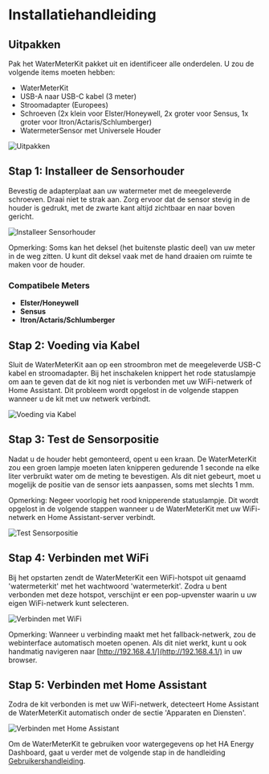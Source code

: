 # Installatiehandleiding

## Uitpakken

Pak het WaterMeterKit pakket uit en identificeer alle onderdelen. U zou de volgende items moeten hebben:
- WaterMeterKit
- USB-A naar USB-C kabel (3 meter)
- Stroomadapter (Europees)
- Schroeven (2x klein voor Elster/Honeywell, 2x groter voor Sensus, 1x groter voor Itron/Actaris/Schlumberger)
- WatermeterSensor met Universele Houder

![Uitpakken](/images/watermeterkit/unboxing.png)

## Stap 1: Installeer de Sensorhouder

Bevestig de adapterplaat aan uw watermeter met de meegeleverde schroeven. Draai niet te strak aan. Zorg ervoor dat de sensor stevig in de houder is gedrukt, met de zwarte kant altijd zichtbaar en naar boven gericht.

![Installeer Sensorhouder](/images/watermeterkit/install-sensor-holder.png)

Opmerking: Soms kan het deksel (het buitenste plastic deel) van uw meter in de weg zitten. U kunt dit deksel vaak met de hand draaien om ruimte te maken voor de houder.

### Compatibele Meters
- **Elster/Honeywell**
- **Sensus**
- **Itron/Actaris/Schlumberger**

## Stap 2: Voeding via Kabel

Sluit de WaterMeterKit aan op een stroombron met de meegeleverde USB-C kabel en stroomadapter. Bij het inschakelen knippert het rode statuslampje om aan te geven dat de kit nog niet is verbonden met uw WiFi-netwerk of Home Assistant. Dit probleem wordt opgelost in de volgende stappen wanneer u de kit met uw netwerk verbindt.

![Voeding via Kabel](/images/watermeterkit/power-by-cable.png)

## Stap 3: Test de Sensorpositie

Nadat u de houder hebt gemonteerd, opent u een kraan. De WaterMeterKit zou een groen lampje moeten laten knipperen gedurende 1 seconde na elke liter verbruikt water om de meting te bevestigen. Als dit niet gebeurt, moet u mogelijk de positie van de sensor iets aanpassen, soms met slechts 1 mm.

Opmerking: Negeer voorlopig het rood knipperende statuslampje. Dit wordt opgelost in de volgende stappen wanneer u de WaterMeterKit met uw WiFi-netwerk en Home Assistant-server verbindt.

![Test Sensorpositie](/images/watermeterkit/test-sensor-position.png)

## Stap 4: Verbinden met WiFi

Bij het opstarten zendt de WaterMeterKit een WiFi-hotspot uit genaamd 'watermeterkit' met het wachtwoord 'watermeterkit'. Zodra u bent verbonden met deze hotspot, verschijnt er een pop-upvenster waarin u uw eigen WiFi-netwerk kunt selecteren.

![Verbinden met WiFi](/images/watermeterkit/connect-wifi.png)

Opmerking: Wanneer u verbinding maakt met het fallback-netwerk, zou de webinterface automatisch moeten openen. Als dit niet werkt, kunt u ook handmatig navigeren naar [http://192.168.4.1/](http://192.168.4.1/) in uw browser.

## Stap 5: Verbinden met Home Assistant

Zodra de kit verbonden is met uw WiFi-netwerk, detecteert Home Assistant de WaterMeterKit automatisch onder de sectie 'Apparaten en Diensten'.

![Verbinden met Home Assistant](/images/watermeterkit/connect-ha.png)

Om de WaterMeterKit te gebruiken voor watergegevens op het HA Energy Dashboard, gaat u verder met de volgende stap in de handleiding [Gebruikershandleiding](usage).